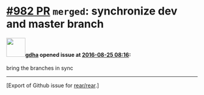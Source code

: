 [\#982 PR](https://github.com/rear/rear/pull/982) `merged`: synchronize dev and master branch
=============================================================================================

#### <img src="https://avatars.githubusercontent.com/u/888633?u=cdaeb31efcc0048d3619651aa18dd4b76e636b21&v=4" width="50">[gdha](https://github.com/gdha) opened issue at [2016-08-25 08:16](https://github.com/rear/rear/pull/982):

bring the branches in sync

------------------------------------------------------------------------

\[Export of Github issue for
[rear/rear](https://github.com/rear/rear).\]
